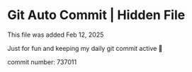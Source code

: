 # Git Auto Commit | Hidden File

This file was added Feb 12, 2025

Just for fun and keeping my daily git commit active 🤪

commit number: 737011
